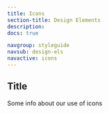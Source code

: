 ```yaml
---
title: Icons
section-title: Design Elements
description:
docs: true

navgroup: styleguide
navsub: design-els
navactive: icons
---
```


## Title

Some info about our use of icons
